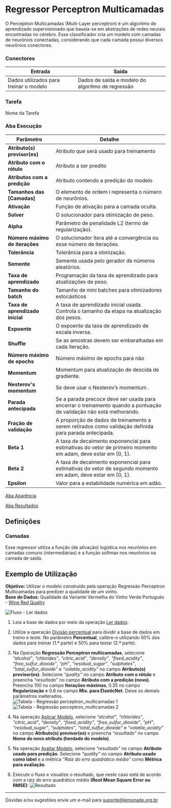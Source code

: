 # Regressor Perceptron Multicamadas
O Perceptron Multicamadas (Multi-Layer perceptron) é um algoritmo de aprendizado supervisionado que  baseia-se em 
abstrações de redes neurais encontradas no cérebro. Esse classificador cria um modelo com camadas de neurônios conectadas, 
considerando que cada camada possui diversos neurônios conectores.

### Conectores
| Entrada | Saída |
| --- | --- |
| Dados utilizados para treinar o modelo | Dados de saída e modelo do algoritmo de regressão |

### Tarefa
Nome da Tarefa

### Aba Execução
| Parâmetro | Detalhe |
| --- | --- |
| **Atributo(s) previsor(es)** | Atributo que será usado para treinamento |
| **Atributo com o rótulo** | Atributo a ser predito |
| **Atributos com a predição** | Atributo contendo a predição do modelo |
| **Tamanhos das [Camadas]** | O elemento de ordem i representa o número de neurônios. |
| **Ativação** | Função de ativação para a camada oculta. |
| **Solver** | O solucionador para otimização de peso. |
| **Alpha** | Parâmetro de penalidade L2 (termo de regularização). |
| **Número máximo de iterações** | O solucionador itera até a convergência ou esse número de iterações. |
| **Tolerância** | Tolerância para a otimização. |
| **Semente** | Semente usada pelo gerador de números aleatórios. |
| **Taxa de aprendizado** | Programação da taxa de aprendizado para atualizações de peso. |
| **Tamanho do batch** | Tamanho de mini batches para otimizadores estocásticos |
| **Taxa de aprendizado inicial** | A taxa de aprendizado inicial usada. Controla o tamanho da etapa na atualização dos pesos. |
| **Expoente** | O expoente da taxa de aprendizado de escala inversa. |
| **Shuffle** | Se as amostras devem ser embaralhadas em cada iteração. |
| **Número máximo de epochs** | Número máximo de epochs para não |
| **Momentum** | Momentum para atualização de descida de gradiente. |
| **Nesterov's momentum** | Se deve usar o Nesterov’s momentum . |
| **Parada antecipada** | Se a parada precoce deve ser usada para encerrar o treinamento quando a pontuação de validação não está melhorando. |
| **Fração de validação** | A proporção de dados de treinamento a serem retirados como validação definida para parada antecipada. |
| **Beta 1** | A taxa de decaimento exponencial para estimativas do vetor de primeiro momento em adam, deve estar em [0, 1). |
| **Beta 2** | A taxa de decaimento exponencial para estimativas do vetor de segundo momento em adam, deve estar em [0, 1). |
| **Epsilon** | Valor para a estabilidade numérica em adão. |

[Aba Aparência][1]

[Aba Resultados][2] 

## Definições
### Camadas
Esse regressor utiliza a função (de ativação) logística nos neurônios em camadas comuns (intermediárias) e a função softmax nos neurônios na camada de saída.

## Exemplo de Utilização
**Objetivo:** Utilizar o modelo construído pela operação Regressão Perceptron Multicamadas para predizer a qualidade de um vinho.\
**Base de Dados:** Qualidade da Variante Vermelha do Vinho Verde Português - [Wine Red Quality][3]

![Fluxo - Ler dados](/img/sklearn/aprendizado_de_maquina/regressor_linear/image3.png)

1. Leia a base de dados por meio da operação [Ler dados][4].

2. Utilize a operação [Divisão percentual][5] para dividir a base de dados em treino e teste. No parâmetro **Percentual**, calibre-o utilizando 50% dos dados para treinar (1.ª parte) e 50% para testar (2.ª parte).

3. Na Operação **Regressão Perceptron multicamadas**, selecione *“alcohol”*, *“chlorides”*, *“citric_acid”*, *“density”*, *“fixed_acidity”*, *“free_sulfur_dioxide”*, *“pH”*, *“residual_sugar”*, *“sulphates”*, *“total_sulfur_dioxide”* e *“volatile_acidity”* no campo **Atributo(s) previsor(es)**. Selecione *“quality”* no campo  **Atributo com o rótulo** e preencha *“resultado”* no campo **Atributo com a predição (novo)**. Preencha 100 no campo **Iterações máximas**, 0.35 no campo **Regularização** e 0.8 no campo **Mix. para ElasticNet**. Deixe os demais parâmetros inalterados.\
	![Tabela - Regressão perceptron_multicamadas 1](/img/sklearn/aprendizado_de_maquina/regressor_linear/image4.png)
	![Tabela - Regressão perceptron_multicamadas 2](/img/sklearn/aprendizado_de_maquina/regressor_linear/image2.png)

4. Na operação [Aplicar Modelo][6], selecione *“alcohol”*, *“chlorides”*, *“citric_acid”*, *“density”*, *“fixed_acidity”*, *“free_sulfur_dioxide”*, *“pH”*, *“residual_sugar”*, *“sulphates”*, *“total_sulfur_dioxide”* e *“volatile_acidity”* no campo **Atributo(s) previsor(es)** e preencha *“resultado”* no campo **Nome do novo atributo (herdado do modelo)**. 

5. Na operação [Avaliar Modelo][7], selecione *“resultado”* no campo **Atributo usado para predição**. Selecione *“quality”* no campo **Atributo usado como label** e a métrica *“Raiz do erro quadrático médio”* como **Métrica para avaliação**.

6. Execute o fluxo e visualize o resultado, que neste caso está de acordo com a raiz do erro quadrático médio **(Root Mean Square Error ou RMSE)**:
	![Resultado](/img/sklearn/aprendizado_de_maquina/regressor_linear/image1.png)




---
Dúvidas e/ou sugestões envie um e-mail para suporte@lemonade.org.br

[1]: /pt-br/sklearn/documentacao-geral/aba-aparencia.html
[2]: /pt-br/sklearn/documentacao-geral/aba-resultados.html
[3]: /pt-br/sklearn/base-de-dados/#wine
[4]: /pt-br/sklearn/entrada-e-saida/ler-dados.html
[5]: /pt-br/sklearn/pre-processamento-de-dados/amostragem-divisao-percentual.html
[6]: /pt-br/sklearn/modelo-e-avaliacao/aplicar-modelo.html
[7]: /pt-br/sklearn/modelo-e-avaliacao/avaliar-modelo.html